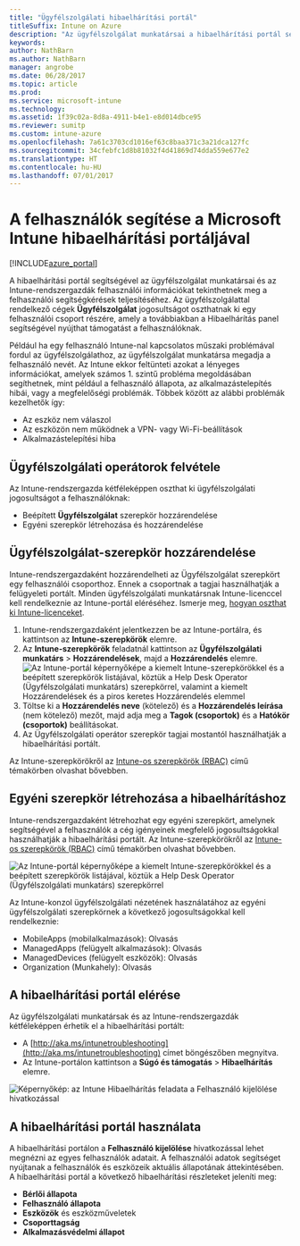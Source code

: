 ```yaml
---
title: "Ügyfélszolgálati hibaelhárítási portál"
titleSuffix: Intune on Azure
description: "Az ügyfélszolgálat munkatársai a hibaelhárítási portál segítségével oldják meg a felhasználók műszaki problémáit"
keywords: 
author: NathBarn
ms.author: NathBarn
manager: angrobe
ms.date: 06/28/2017
ms.topic: article
ms.prod: 
ms.service: microsoft-intune
ms.technology: 
ms.assetid: 1f39c02a-8d8a-4911-b4e1-e8d014dbce95
ms.reviewer: sumitp
ms.custom: intune-azure
ms.openlocfilehash: 7a61c3703cd1016ef63c8baa371c3a21dca127fc
ms.sourcegitcommit: 34cfebfc1d8b81032f4d41869d74dda559e677e2
ms.translationtype: HT
ms.contentlocale: hu-HU
ms.lasthandoff: 07/01/2017
---
```

# <a name="help-users-with-the-troubleshooting-portal-in-microsoft-intune"></a>A felhasználók segítése a Microsoft Intune hibaelhárítási portáljával

[!INCLUDE[azure_portal](./includes/azure_portal.md)]

A hibaelhárítási portál segítségével az ügyfélszolgálat munkatársai és az Intune-rendszergazdák felhasználói információkat tekinthetnek meg a felhasználói segítségkérések teljesítéséhez. Az ügyfélszolgálattal rendelkező cégek **Ügyfélszolgálat** jogosultságot oszthatnak ki egy felhasználói csoport részére, amely a továbbiakban a Hibaelhárítás panel segítségével nyújthat támogatást a felhasználóknak.

Például ha egy felhasználó Intune-nal kapcsolatos műszaki problémával fordul az ügyfélszolgálathoz, az ügyfélszolgálat munkatársa megadja a felhasználó nevét. Az Intune ekkor feltünteti azokat a lényeges információkat, amelyek számos 1. szintű probléma megoldásában segíthetnek, mint például a felhasználó állapota, az alkalmazástelepítés hibái, vagy a megfelelőségi problémák. Többek között az alábbi problémák kezelhetők így:
- Az eszköz nem válaszol
-   Az eszközön nem működnek a VPN- vagy Wi-Fi-beállítások
-   Alkalmazástelepítési hiba


## <a name="add-help-desk-operators"></a>Ügyfélszolgálati operátorok felvétele
Az Intune-rendszergazda kétféleképpen oszthat ki ügyfélszolgálati jogosultságot a felhasználóknak:
- Beépített **Ügyfélszolgálat** szerepkör hozzárendelése
- Egyéni szerepkör létrehozása és hozzárendelése

## <a name="assign-help-desk-operator-role"></a>Ügyfélszolgálat-szerepkör hozzárendelése
Intune-rendszergazdaként hozzárendelheti az Ügyfélszolgálat szerepkört egy felhasználói csoporthoz. Ennek a csoportnak a tagjai használhatják a felügyeleti portált. Minden ügyfélszolgálati munkatársnak Intune-licenccel kell rendelkeznie az Intune-portál eléréséhez. Ismerje meg, [hogyan oszthat ki Intune-licenceket](licenses-assign.md).

1. Intune-rendszergazdaként jelentkezzen be az Intune-portálra, és kattintson az **Intune-szerepkörök** elemre.
2. Az **Intune-szerepkörök** feladatnál kattintson az **Ügyfélszolgálati munkatárs** > **Hozzárendelések**, majd a **Hozzárendelés** elemre.
  ![Az Intune-portál képernyőképe a kiemelt Intune-szerepkörökkel és a beépített szerepkörök listájával, köztük a Help Desk Operator (Ügyfélszolgálati munkatárs) szerepkörrel, valamint a kiemelt Hozzárendelések és a piros keretes Hozzárendelés elemmel](./media/help-desk-user-assign.png)
3. Töltse ki a **Hozzárendelés neve** (kötelező) és a **Hozzárendelés leírása** (nem kötelező) mezőt, majd adja meg a **Tagok (csoportok)** és a **Hatókör (csoportok)** beállításokat.
4. Az Ügyfélszolgálati operátor szerepkör tagjai mostantól használhatják a hibaelhárítási portált.

Az Intune-szerepkörökről az [Intune-os szerepkörök (RBAC)](role-based-access-control.md) című témakörben olvashat bővebben.

## <a name="create-a-custom-role-for-troubleshooting"></a>Egyéni szerepkör létrehozása a hibaelhárításhoz
Intune-rendszergazdaként létrehozhat egy egyéni szerepkört, amelynek segítségével a felhasználók a cég igényeinek megfelelő jogosultságokkal használhatják a hibaelhárítási portált. Az Intune-szerepkörökről az [Intune-os szerepkörök (RBAC)](role-based-access-control.md) című témakörben olvashat bővebben.

![Az Intune-portál képernyőképe a kiemelt Intune-szerepkörökkel és a beépített szerepkörök listájával, köztük a Help Desk Operator (Ügyfélszolgálati munkatárs) szerepkörrel](./media/help-desk-user-add.png)

Az Intune-konzol ügyfélszolgálati nézetének használatához az egyéni ügyfélszolgálati szerepkörnek a következő jogosultságokkal kell rendelkeznie:
- MobileApps (mobilalkalmazások): Olvasás
- ManagedApps (felügyelt alkalmazások): Olvasás
- ManagedDevices (felügyelt eszközök): Olvasás
- Organization (Munkahely): Olvasás

## <a name="access-the-troubleshooting-portal"></a>A hibaelhárítási portál elérése

Az ügyfélszolgálati munkatársak és az Intune-rendszergazdák kétféleképpen érhetik el a hibaelhárítási portált:
- A [http://aka.ms/intunetroubleshooting](http://aka.ms/intunetroubleshooting) címet böngészőben megnyitva.
- Az Intune-portálon kattintson a **Súgó és támogatás** > **Hibaelhárítás** elemre.

![Képernyőkép: az Intune Hibaelhárítás feladata a Felhasználó kijelölése hivatkozással](media/help-desk-user.png)

## <a name="use-the-troubleshooting-portal"></a>A hibaelhárítási portál használata

A hibaelhárítási portálon a **Felhasználó kijelölése** hivatkozással lehet megnézni az egyes felhasználók adatait. A felhasználói adatok segítséget nyújtanak a felhasználók és eszközeik aktuális állapotának áttekintésében. A hibaelhárítási portál a következő hibaelhárítási részleteket jeleníti meg:
- **Bérlői állapota**
- **Felhasználó állapota**
- **Eszközök** és eszközműveletek
- **Csoporttagság**
- **Alkalmazásvédelmi állapot**
